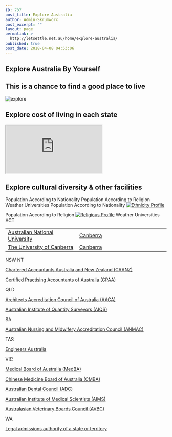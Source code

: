 ```yaml
---
ID: 737
post_title: Explore Australia
author: Admin-Skrumworx
post_excerpt: ""
layout: page
permalink: >
  http://letsettle.net.au/home/explore-australia/
published: true
post_date: 2018-04-08 04:53:06
---
```

<h2>Explore Australia By Yourself</h2>		
		<h2>This is a chance to find a good place to live</h2>		
										<img src="http://letsettle.net.au/wp-content/uploads/elementor/thumbs/explore-1-np396tmu3yizhrhzo02iqkix0p344q601tll31syt6.png" title="explore" alt="explore" />											
			<h2>Explore cost of living in each state</h2>		
<iframe name="living_cost" title="living_cost" src="https://c5esh658.caspio.com/dp/ccf4600020b0bea552534982a3c9">Sorry, but your browser does not support frames.</iframe>		
			<h2>Explore cultural diversity &amp; other facilities</h2>		
									Population  According to Nationality
									Population According to Religion
									Weather
									Universities
									Population  According to Nationality
					<noscript><a href='#'><img alt='Ethnicity Profile ' src='https://public.tableau.com/static/images/Et/EthnicityProfileStory/Story2/1_rss.png' style='border: none' /></a></noscript><object style="display: none;" width="300" height="150"><param name="host_url" value="https%3A%2F%2Fpublic.tableau.com%2F" /> <param name="embed_code_version" value="3" /> <param name="path" value="views/EthnicityProfileStory/Story2?:embed=y&amp;:display_count=y&amp;publish=yes" /> <param name="toolbar" value="yes" /><param name="static_image" value="https://public.tableau.com/static/images///1.png" /> <param name="animate_transition" value="yes" /><param name="display_static_image" value="yes" /><param name="display_spinner" value="yes" /><param name="display_overlay" value="yes" /><param name="display_count" value="yes" /><param name="filter" value="publish=yes" /></object><p></p>
									Population According to Religion
					<noscript><a href='#'><img alt='Religious Profile ' src='https:&#47;&#47;public.tableau.com&#47;static&#47;images&#47;Re&#47;ReligionDasbboard&#47;Story1&#47;1_rss.png' style='border: none' /></a></noscript><object class='tableauViz'  style='display:none;'><param name='host_url' value='https%3A%2F%2Fpublic.tableau.com%2F' /> <param name='embed_code_version' value='3' /> <param name='site_root' value='' /><param name='name' value='ReligionDasbboard&#47;Story1' /><param name='tabs' value='no' /><param name='toolbar' value='yes' /><param name='static_image' value='https:&#47;&#47;public.tableau.com&#47;static&#47;images&#47;Re&#47;ReligionDasbboard&#47;Story1&#47;1.png' /> <param name='animate_transition' value='yes' /><param name='display_static_image' value='yes' /><param name='display_spinner' value='yes' /><param name='display_overlay' value='yes' /><param name='display_count' value='yes' /><param name='filter' value='publish=yes' /></object>                
									Weather
									Universities
												ACT					
					<table width="674"><tbody><tr><td width="275"><a href="http://www.anu.edu.au/">Australian National University</a></td><td width="399"><a href="https://en.wikipedia.org/wiki/Canberra">Canberra</a></td></tr><tr><td><a href="http://www.canberra.edu.au/">The University of Canberra</a></td><td><a href="https://en.wikipedia.org/wiki/Canberra">Canberra</a></td></tr></tbody></table>
												NSW					
												NT					
					<p><a href="https://www.charteredaccountantsanz.com/">Chartered Accountants Australia and New Zealand (CAANZ)</a></p><p><a href="https://www.cpaaustralia.com.au/" target="_blank" rel="noopener">Certified Practising Accountants of Australia (CPAA)</a></p>
												QLD					
					<p><a href="https://www.aaca.org.au/" target="_blank" rel="noopener">Architects Accreditation Council of Australia (AACA)</a></p><p><a href="https://www.aiqs.com.au/" target="_blank" rel="noopener">Australian Institute of Quantity Surveyors (AIQS)</a></p>
												SA					
					<p><a href="https://www.anmac.org.au/" target="_blank" rel="noopener">Australian Nursing and Midwifery Accreditation Council (ANMAC)</a></p>
												TAS					
					<p><a href="https://www.engineersaustralia.org.au/" target="_blank" rel="noopener">Engineers Australia</a></p>
												VIC					
					<p><a href="http://www.medicalboard.gov.au/" target="_blank" rel="noopener">Medical Board of Australia (MedBA)</a></p><p><a href="http://www.chinesemedicineboard.gov.au/" target="_blank" rel="noopener">Chinese Medicine Board of Australia (CMBA)</a></p><p><a href="https://www.adc.org.au/" target="_blank" rel="noopener">Australian Dental Council (ADC)</a></p><p><a href="https://www.aims.org.au/" target="_blank" rel="noopener">Australian Institute of Medical Scientists (AIMS)</a></p><p><a href="https://avbc.asn.au/" target="_blank" rel="noopener">Australasian Veterinary Boards Council (AVBC)</a></p>
												WA					
					<p><a href="http://www.visabureau.com/australia/lawyers-barristers-solicitors.aspx" target="_blank" rel="noopener">Legal admissions authority of a state or territory</a></p>